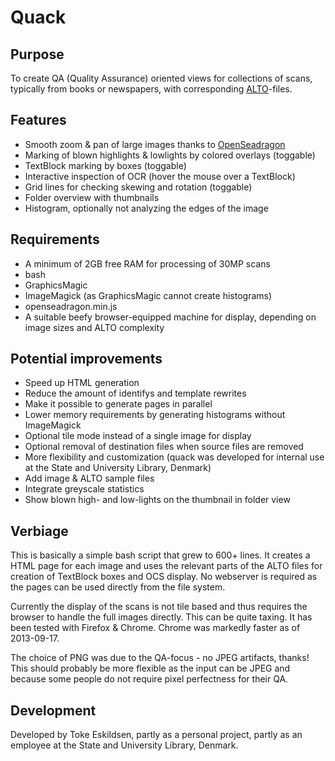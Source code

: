 # Quack

## Purpose

To create QA (Quality Assurance) oriented views for collections of scans, typically from books or newspapers, with corresponding [ALTO](http://www.loc.gov/standards/alto/)-files.

## Features

 * Smooth zoom & pan of large images thanks to [OpenSeadragon](http://openseadragon.github.io/)
 * Marking of blown highlights & lowlights by colored overlays (toggable)
 * TextBlock marking by boxes (toggable)
 * Interactive inspection of OCR (hover the mouse over a TextBlock)
 * Grid lines for checking skewing and rotation (toggable)
 * Folder overview with thumbnails
 * Histogram, optionally not analyzing the edges of the image

## Requirements

 * A minimum of 2GB free RAM for processing of 30MP scans
 * bash
 * GraphicsMagic
 * ImageMagick (as GraphicsMagic cannot create histograms)
 * openseadragon.min.js
 * A suitable beefy browser-equipped machine for display, depending on image sizes and ALTO complexity

## Potential improvements

 * Speed up HTML generation
  * Reduce the amount of identifys and template rewrites
  * Make it possible to generate pages in parallel
 * Lower memory requirements by generating histograms without ImageMagick
 * Optional tile mode instead of a single image for display
 * Optional removal of destination files when source files are removed
 * More flexibility and customization (quack was developed for internal use at the State and University Library, Denmark)
 * Add image & ALTO sample files
 * Integrate greyscale statistics
 * Show blown high- and low-lights on the thumbnail in folder view

## Verbiage

This is basically a simple bash script that grew to 600+ lines. It creates a HTML page for each image and uses the relevant parts of the ALTO files for creation of TextBlock boxes and OCS display. No webserver is required as the pages can be used directly from the file system.

Currently the display of the scans is not tile based and thus requires the browser to handle the full images directly. This can be quite taxing. It has been tested with Firefox & Chrome. Chrome was markedly faster as of 2013-09-17.

The choice of PNG was due to the QA-focus - no JPEG artifacts, thanks! This should probably be more flexible as the input can be JPEG and because some people do not require pixel perfectness for their QA.

## Development

Developed by Toke Eskildsen, partly as a personal project, partly as an employee at the State and University Library, Denmark.
